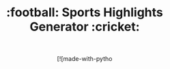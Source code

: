 <h1 align="center">:football: Sports Highlights Generator :cricket:</h1>

<div align="center">

<br>

[![made-with-pytho